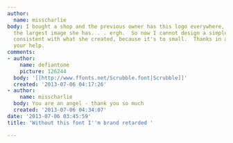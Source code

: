```yaml
---
author:
  name: misscharlie
body: I bought a shop and the previous owner has this logo everywhere, but this is
  the largest image she has. . . ergh.  So now I cannot design a simple ad that is
  consistent with what she created, because it's to small.  Thanks in advance for
  your help.
comments:
- author:
    name: defiantone
    picture: 126244
  body: '[[http://www.ffonts.net/Scrubble.font|Scrubble]]'
  created: '2013-07-06 04:17:26'
- author:
    name: misscharlie
  body: You are an angel - thank you so much
  created: '2013-07-06 04:34:07'
date: '2013-07-06 03:45:59'
title: 'Without this font I''m brand retarded '

---
```

